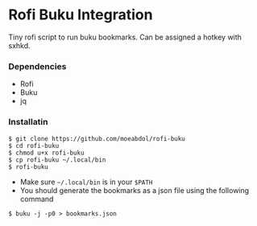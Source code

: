 # Rofi Buku Integration
Tiny rofi script to run buku bookmarks. Can be assigned a hotkey with sxhkd.

### Dependencies
* Rofi
* Buku
* jq

### Installatin
```
$ git clone https://github.com/moeabdol/rofi-buku
$ cd rofi-buku
$ chmod u+x rofi-buku
$ cp rofi-buku ~/.local/bin
$ rofi-buku
```
* Make sure `~/.local/bin` is in your `$PATH`
* You should generate the bookmarks as a json file using the following command
```
$ buku -j -p0 > bookmarks.json
```
